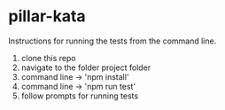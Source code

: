 # pillar-kata

Instructions for running the tests from the command line.
1. clone this repo
2. navigate to the folder project folder
3. command line -> 'npm install'
4. command line -> 'npm run test'
5. follow prompts for running tests